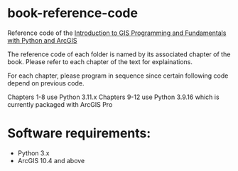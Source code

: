 # book-reference-code
Reference code of the [Introduction to GIS Programming and Fundamentals with Python and ArcGIS](https://www.crcpress.com/Introduction-to-GIS-Programming-and-Fundamentals-with-Python-and-ArcGIS/Yang/p/book/9781466510081)

The reference code of each folder is named by its associated chapter of the book. Please refer to each chapter of the text for explainations.

For each chapter, please program in sequence since certain following code depend on previous code. 

Chapters 1-8 use Python 3.11.x
Chapters 9-12 use Python 3.9.16 which is currently packaged with ArcGIS Pro

# Software requirements: 
* Python 3.x
* ArcGIS 10.4 and above

